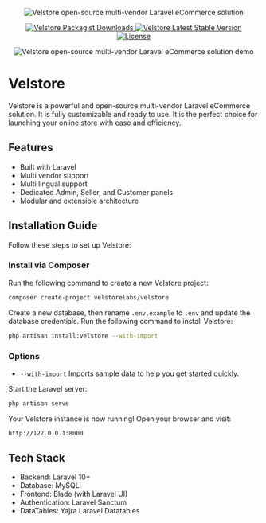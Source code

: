 <p align="center">
  <img src="https://i.ibb.co/dHx2ZR3/velstore.png" alt="Velstore open-source multi-vendor Laravel eCommerce solution">
</p>

<p align="center">

  <a href="https://packagist.org/packages/velstorelabs/velstore">
    <img src="https://poser.pugx.org/velstorelabs/velstore/d/total" alt="Velstore Packagist Downloads">
  </a>
  <!-- Latest Stable Version Badge -->
  <a href="https://github.com/velstorelabs/velstore/releases">
    <img src="https://poser.pugx.org/velstorelabs/velstore/v/stable" alt="Velstore Latest Stable Version">
  </a>

  <!-- License Badge -->
  <a href="https://github.com/velstorelabs/velstore/blob/master/LICENSE">
    <img src="https://poser.pugx.org/velstorelabs/velstore/license" alt="License">
  </a>
</p>

<p align="center">
  <img src="https://i.ibb.co/xKdD1nm5/velstore-demo1.png" alt="Velstore open-source multi-vendor Laravel eCommerce solution demo">
</p>


# Velstore

Velstore is a powerful and open-source multi-vendor Laravel eCommerce solution. It is fully customizable and ready to use. It is the perfect choice for launching your online store with ease and efficiency.

## Features

- Built with Laravel
- Multi vendor support
- Multi lingual support  
- Dedicated Admin, Seller, and Customer panels 
- Modular and extensible architecture 

## Installation Guide  

Follow these steps to set up Velstore:  

### **Install via Composer**  
Run the following command to create a new Velstore project:
```sh
composer create-project velstorelabs/velstore
```

Create a new database, then rename `.env.example` to `.env` and update the database credentials. Run the following command to install Velstore:
```sh
php artisan install:velstore --with-import
```

### **Options**
- `--with-import` Imports sample data to help you get started quickly.

Start the Laravel server:
```sh
php artisan serve
```

Your Velstore instance is now running! Open your browser and visit:
```sh
http://127.0.0.1:8000
```

## Tech Stack
- Backend: Laravel 10+
- Database: MySQLi
- Frontend: Blade (with Laravel UI)
- Authentication: Laravel Sanctum
- DataTables: Yajra Laravel Datatables